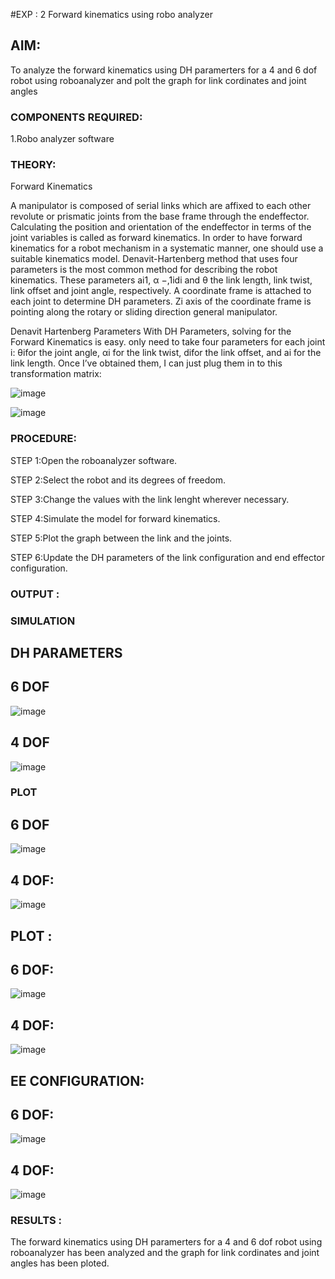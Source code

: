 #EXP : 2 Forward kinematics using robo analyzer

## AIM: 
To analyze the forward kinematics using DH paramerters for a 4 and 6 dof robot using roboanalyzer and polt the graph for link cordinates and joint angles
### COMPONENTS REQUIRED:
1.Robo analyzer software  


### THEORY: 
  
Forward Kinematics

A manipulator is composed of serial links which are affixed to each other revolute or prismatic joints from the base frame through the endeffector. 
Calculating the position and orientation of the endeffector in terms of the joint variables is called as forward kinematics. 
In order to have forward kinematics for a robot mechanism in a systematic manner, one should use a suitable kinematics model. 
Denavit-Hartenberg method that uses four parameters is the most common method for describing the robot kinematics. 
These parameters ai1, α −,1idi and θ the link length, link twist, link offset and joint angle, respectively. 
A coordinate frame is attached to each joint to determine DH parameters. Zi axis of the coordinate frame is pointing along the rotary or sliding direction general manipulator.

Denavit Hartenberg Parameters
With DH Parameters, solving for the Forward Kinematics is easy.  only need to take four parameters for each joint 
i: θifor the joint angle, 
αi for the link twist, 
difor the link offset, and 
ai for the link length. Once I’ve obtained them, I can just plug them in to this transformation matrix:


![image](https://user-images.githubusercontent.com/36288975/170172719-ed7befc9-2894-4344-bfd5-be831bb05308.png)

 ![image](https://user-images.githubusercontent.com/36288975/170172766-b8aeb788-7fd7-4de7-b340-f04656707ebd.png)

 

### PROCEDURE:

STEP 1:Open the roboanalyzer software.

STEP 2:Select the robot and its degrees of freedom.

STEP 3:Change the values with the link lenght wherever necessary.

STEP 4:Simulate the model for forward kinematics.

STEP 5:Plot the graph between the link and the joints.

STEP 6:Update the DH parameters of the link configuration and end effector configuration.


### OUTPUT :
### SIMULATION 
 
## DH PARAMETERS
## 6 DOF

![image](https://github.com/Janani-2003/Forward-kinematics-using-robot-analyzer/assets/94288340/ae1fd899-15e5-4908-a629-ce5535dfe081)

## 4 DOF

![image](https://github.com/Janani-2003/Forward-kinematics-using-robot-analyzer/assets/94288340/42c65604-a4af-4237-9546-63291407440e)

 ### PLOT 
 
 ## 6 DOF
 
 ![image](https://github.com/Janani-2003/Forward-kinematics-using-robot-analyzer/assets/94288340/e115978a-b8ac-4d3d-aa67-36be6b3bd2eb)

## 4 DOF:
 
 ![image](https://github.com/Janani-2003/Forward-kinematics-using-robot-analyzer/assets/94288340/a8c4fb8e-fbae-4ade-95d2-0f86d726d016)

## PLOT :
## 6 DOF:

 ![image](https://github.com/Janani-2003/Forward-kinematics-using-robot-analyzer/assets/94288340/9cc64e1c-12af-4342-8223-74bbdc64350c)

## 4 DOF:

![image](https://github.com/Janani-2003/Forward-kinematics-using-robot-analyzer/assets/94288340/515a9a49-4eba-4b75-9efd-1305356d8bdd)

 
## EE CONFIGURATION:
## 6 DOF:
 
 
 ![image](https://github.com/Janani-2003/Forward-kinematics-using-robot-analyzer/assets/94288340/742bc762-1932-401a-adeb-2acfa1e1076f)

## 4 DOF:

![image](https://github.com/Janani-2003/Forward-kinematics-using-robot-analyzer/assets/94288340/7dbd2d5c-e607-4490-83c2-fcc5c6ccff98)



### RESULTS :  

The forward kinematics using DH paramerters for a 4 and 6 dof robot using roboanalyzer has been analyzed and the graph for link cordinates and joint angles has been ploted.
